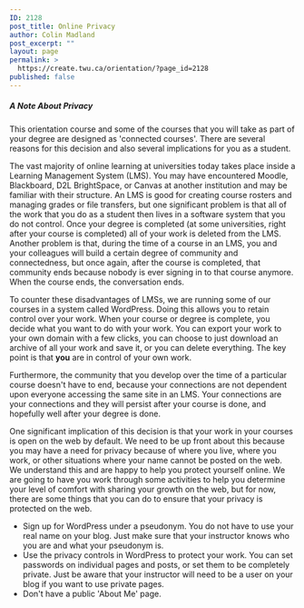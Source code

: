 ```yaml
---
ID: 2128
post_title: Online Privacy
author: Colin Madland
post_excerpt: ""
layout: page
permalink: >
  https://create.twu.ca/orientation/?page_id=2128
published: false
---
```

##### A Note About Privacy

This orientation course and some of the courses that you will take as part of your degree are designed as 'connected courses'. There are several reasons for this decision and also several implications for you as a student.

The vast majority of online learning at universities today takes place inside a Learning Management System (LMS). You may have encountered Moodle, Blackboard, D2L BrightSpace, or Canvas at another institution and may be familiar with their structure. An LMS is good for creating course rosters and managing grades or file transfers, but one significant problem is that all of the work that you do as a student then lives in a software system that you do not control. Once your degree is completed (at some universities, right after your course is completed) all of your work is deleted from the LMS. Another problem is that, during the time of a course in an LMS, you and your colleagues will build a certain degree of community and connectedness, but once again, after the course is completed, that community ends because nobody is ever signing in to that course anymore. When the course ends, the conversation ends.

To counter these disadvantages of LMSs, we are running some of our courses in a system called WordPress. Doing this allows you to retain control over your work. When your course or degree is complete, you decide what you want to do with your work. You can export your work to your own domain with a few clicks, you can choose to just download an archive of all your work and save it, or you can delete everything. The key point is that **you** are in control of your own work.

Furthermore, the community that you develop over the time of a particular course doesn't have to end, because your connections are not dependent upon everyone accessing the same site in an LMS. Your connections are your connections and they will persist after your course is done, and hopefully well after your degree is done.

One significant implication of this decision is that your work in your courses is open on the web by default. We need to be up front about this because you may have a need for privacy because of where you live, where you work, or other situations where your name cannot be posted on the web. We understand this and are happy to help you protect yourself online. We are going to have you work through some activities to help you determine your level of comfort with sharing your growth on the web, but for now, there are some things that you can do to ensure that your privacy is protected on the web.

* Sign up for WordPress under a pseudonym. You do not have to use your real name on your blog. Just make sure that your instructor knows who you are and what your pseudonym is.
* Use the privacy controls in WordPress to protect your work. You can set passwords on individual pages and posts, or set them to be completely private. Just be aware that your instructor will need to be a user on your blog if you want to use private pages.
* Don't have a public 'About Me' page.